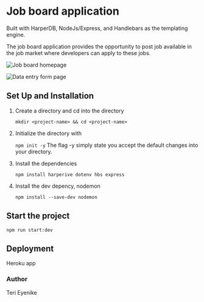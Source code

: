 # Job board application 
 Built with HarperDB, NodeJs/Express, and Handlebars as the templating engine.

The job board application provides the opportunity to post job available in the job market where developers can apply to these jobs.

![Job board homepage](https://user-images.githubusercontent.com/25850598/132067722-7808b0c3-274e-4f76-be3c-e88f67a5a106.png)

![Data entry form page](https://user-images.githubusercontent.com/25850598/132067764-658ba251-5018-48ec-ad51-1b3e4e868a19.png)

## Set Up and Installation

1. Create a directory and cd into the directory

   `mkdir <project-name> && cd <project-name>`

2. Initialize the directory with

   `npm init -y`
   The flag -y simply state you accept the default changes into your directory.

3. Install the dependencies

   `npm install harperive dotenv hbs express`

4. Install the dev depency, nodemon

   `npm install --save-dev nodemon`

## Start the project
   `npm run start:dev`

## Deployment
   
   Heroku app


### Author

Teri Eyenike
